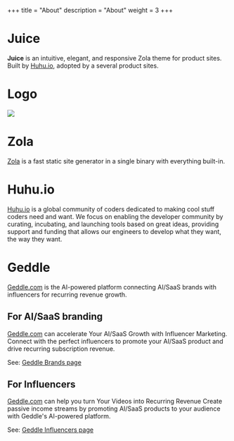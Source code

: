 +++
title = "About"
description = "About"
weight = 3
+++

# Juice

**Juice** is an intuitive, elegant, and responsive Zola theme for product sites.
Built by [Huhu.io](https://huhu.io), adopted by a several product sites.

# Logo

![](/juice.svg)

# Zola

[Zola](https://www.getzola.org) is a fast static site generator in a single binary with everything built-in.


# Huhu.io

[Huhu.io](https://huhu.io) is a global community of coders dedicated to making cool stuff coders need and want. 
We focus on enabling the developer community by curating, incubating, and launching tools based on great ideas, 
providing support and funding that allows our engineers to develop what they want, the way they want. 

# Geddle

[Geddle.com](https://geddle.com) is the AI-powered platform connecting AI/SaaS brands with influencers for recurring revenue growth.

## For AI/SaaS branding

[Geddle.com](https://geddle.com) can accelerate Your AI/SaaS Growth with Influencer Marketing. Connect with the perfect influencers to promote your AI/SaaS product and drive recurring subscription revenue.

See: [Geddle Brands page](https://geddle.com/brands)

## For Influencers

[Geddle.com](https://geddle.com) can help you turn Your Videos into Recurring Revenue
Create passive income streams by promoting AI/SaaS products to your audience with Geddle's AI-powered platform.

See: [Geddle Influencers page](https://geddle.com/influencers)
